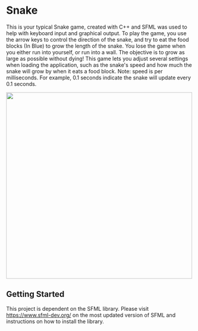 # Snake
This is your typical Snake game, created with C++ and SFML was used to help with keyboard input and graphical output. To play the game, you use the arrow keys to control the direction of the snake, and try to eat the food blocks (In Blue) to grow the length of the snake. You lose the game when you either run into yourself, or run into a wall. The objective is to grow as large as possible without dying! This game lets you adjust several settings when loading the application, such as the snake's speed and how much the snake will grow by when it eats a food block. 
Note: speed is per milliseconds. For example, 0.1 seconds indicate the snake will update every 0.1 seconds.

<img src="https://i.imgur.com/tRkj756.gif" width="500" height="500" />

## Getting Started

This project is dependent on the SFML library. Please visit https://www.sfml-dev.org/ on the most updated version of SFML and instructions on how to install the library.  

